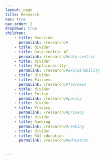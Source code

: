 ```yaml
---
layout: page
title: Research
nav: true
nav_order: 2
dropdown: true
children:
    - title: Overview
      permalink: /research/#
    - title: divider
    - title: Data-centric AI
      permalink: /research/#data-centric
    - title: divider
    - title: Explainability
      permalink: /research/#explainability
    - title: divider
    - title: Fairness
      permalink: /research/#fairness
    - title: divider
    - title: Policy
      permalink: /research/#policy
    - title: divider
    - title: Privacy
      permalink: /research/#privacy
    - title: divider
    - title: Ranking
      permalink: /research/#ranking
    - title: divider
    - title: RAI education
      permalink: /research/#education
   
  
---
```

